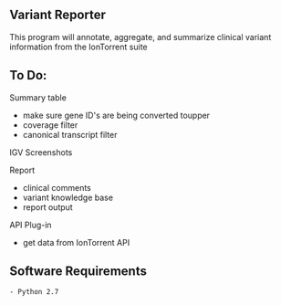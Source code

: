 ## Variant Reporter 

This program will annotate, aggregate, and summarize clinical variant information from the IonTorrent suite




## To Do:

Summary table

- make sure gene ID's are being converted toupper
- coverage filter
- canonical transcript filter

IGV Screenshots

Report

- clinical comments
- variant knowledge base
- report output

API Plug-in

- get data from IonTorrent API


## Software Requirements

    - Python 2.7
